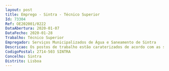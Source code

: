 ```yaml
--- 
layout: post
title: Emprego - Sintra - Técnico Superior
Id: 73304
Ref: OE202001/0222
DataAbertura: 2020-01-07
DataFecho: 2020-01-28
Trabalho: Técnico Superior
Empregador: Serviços Municipalizados de Água e Saneamento de Sintra
Descricao: Os postos de trabalho estão caraterizados de acordo com as suas atribuições, competências ou atividades, inerentes à carreira e categoria de Técnico Superior, na área de atividade de Engenharia do Ambiente Área de intervenção da Divisão de Ambiente e Águas Residuais  «Analisa requerimentos de ligação de utentes industriais e efetua ações de fiscalização no âmbito de aplicação do Regulamento de Drenagem de Águas Residuais e Industriais  Analisa e aprecia projetos de sistemas prediais (industriais ou comerciais)  Assegura a monitorização da qualidade das águas residuais tratadas das ETAR  Realiza ações de desinfestação de novas condutas  Garante o processamento de dados refentes à exploração diária das ETAR e EEAR e elabora mapas estatísticos sempre que necessário  Assegura a monitorização da qualidade das águas residuais tratadas das ETAR  Emite pareceres sobre planeamento e projetos  Procede a ações de desinfestação de novas condutas  Assegura o tratamento das águas de captação utilizadas no abastecimento público  Efetua a preparação das peças procedimentais e avaliação de propostas de acordo com o CCP para contratação de prestações de serviços, o seguimento da contratação, o controlo operacional da prestação, acompanhamento da gestão do contrato, a calendarização de trabalhos e a faturação  Efetua a gestão dos postos de recloragem que integram a rede de abastecimento público  Assegura a gestão das ETAR e EEAR  Colabora no desenvolvimento de projetos que promovam a prática da reutilização de águas residuais tratadas  Efetua o acompanhamento de receções de obras ligadas às infra estruturas de tratamento  Elabora mapas estatísticos e listagens sempre que isso seja necessário  Garante a gestão patrimonial das infraestruturas.»
CodigoPostal: 2714-503 SINTRA
Concelho: Sintra
Distrito: Lisboa
--- 
```

